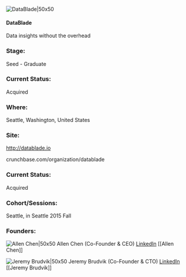 

![DataBlade|50x50](https://apimg.techstars.com/connect/images/image_files/559d50c5808320bb42000001/original/datablade_square.jpg)

#### DataBlade
Data insights without the overhead

### Stage: 
Seed - Graduate 

### Current Status: 
Acquired

### Where:
Seattle, Washington, United States

### Site:
http://datablade.io



crunchbase.com/organization/datablade

### Current Status: 
Acquired

### Cohort/Sessions: 
Seattle, in Seattle 2015 Fall

### Founders: 

![Allen Chen|50x50](https://apimg.techstars.com/connect/images/image_files/558854c61e6c010683000003/original/Allen_Chen_CEO_DataBlade.jpg) Allen Chen (Co-Founder & CEO) [LinkedIn](https://linkedin.com/in/allenpc) [[Allen Chen]]

![Jeremy Brudvik|50x50](https://apimg.techstars.com/connect/images/image_files/558856b9883a9c309a000002/original/Jeremy_Brudvik_CTO_DataBlade.jpg) Jeremy Brudvik (Co-Founder & CTO) [LinkedIn](https://linkedin.com/in/jbrudvik) [[Jeremy Brudvik]]


